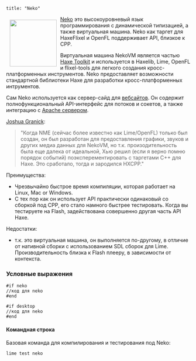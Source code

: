 ```
title: "Neko"
```

<img src="../images/02_handbook/nekovm-logo.png" width="128px" style="float:left; padding:10px" />

[Neko](http://nekovm.org/) это высокоуровневый язык программирования с динамической типизацией, а также виртуальная машина. Neko как таргет для HaxeFlixel и OpenFL поддерживает API, близкое к CPP.

Виртуальная машина NekoVM является частью [Haxe Toolkit](http://haxe.org/doc/start/neko) и используется в Haxelib, Lime, OpenFL и flixel-tools для легкого создания кросс-платформенных инструментов. Neko предоставляет возможности стандартной библиотеки Haxe для разработки кросс-платформенных интрументов.

Сам Neko используется как сервер-сайд для [вебсайтов](https://github.com/ufront). Он содержит полнофункциональный API-интерфейс для потоков и сокетов, а также интеграцию с [Apache сервером](http://haxe.org/doc/build/mod_neko).

[Joshua Granick](http://www.joshuagranick.com/blog/):

> "Когда NME (сейчас более известно как Lime/OpenFL) только был создан, он был разработан для предоставления графики, звуков и других медиа данных для NekoVM, но т.к. произодительность была еще далека от идеальной, Хью решил (если я верно помню порядок событий) поэксперементировать с таргетами C++ для Haxe. Это сработало, тогда и зародился HXCPP."

Преимущества:
- Чрезвычайно быстрое время компиляции, которая работает на Linux, Mac or Windows.
- С тех пор как он использует API практически одинаковый со сборкой под CPP, его стало намного быстрее тестировать.
  Когда вы тестируете на Flash, задействована совершенно другая часть API Haxe.

Недостатки:
- т.к. это виртуальная машина, он выполняется по-другому, в отличие от нативной сборки с использованием SDL сборок для Lime.
  Производительность близка к Flash плееру, в зависимости от контекста.

### Условные выражения

```
#if neko
//код для neko
#end

#if desktop
//код для neko
#end
```

#### Командная строка

Базовая команда для компилирования и тестирования под Neko:

```
lime test neko
```
